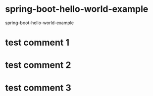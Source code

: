 # spring-boot-hello-world-example
spring-boot-hello-world-example


# test comment 1

# test comment 2

# test comment 3